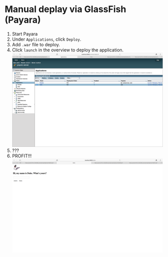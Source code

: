 # Manual deplay via GlassFish (Payara)

1. Start Payara
2. Under `Applications`, click `Deploy`.
3. Add `.war` file to deploy.
4. Click `launch` in the overview to deploy the application.  
![image](/images/payara_deploy.png)
5. ???
6. PROFIT!!!  
![image](/images/deployed_app.png)
